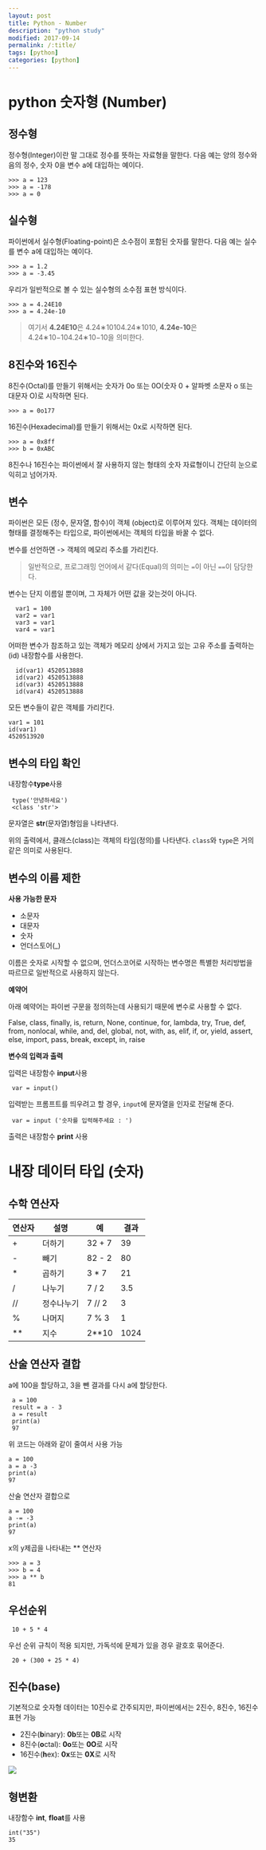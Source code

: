 ```yaml
---
layout: post
title: Python - Number
description: "python study"
modified: 2017-09-14
permalink: /:title/
tags: [python]
categories: [python]
---
```


# python 숫자형 (Number)


## 정수형 

정수형(Integer)이란 말 그대로 정수를 뜻하는 자료형을 말한다. 다음 예는 양의 정수와 음의 정수, 숫자 0을 변수 a에 대입하는 예이다.

```
>>> a = 123
>>> a = -178
>>> a = 0
```
## 실수형

파이썬에서 실수형(Floating-point)은 소수점이 포함된 숫자를 말한다. 다음 예는 실수를 변수 a에 대입하는 예이다.
```
>>> a = 1.2
>>> a = -3.45
```
 우리가 일반적으로 볼 수 있는 실수형의 소수점 표현 방식이다.
```
>>> a = 4.24E10
>>> a = 4.24e-10
```
> 여기서 **4.24E10**은 4.24∗10104.24∗1010, **4.24e-10**은 4.24∗10−104.24∗10−10을 의미한다.


## 8진수와 16진수
8진수(Octal)를 만들기 위해서는 숫자가 0o 또는 0O(숫자 0 + 알파벳 소문자 o 또는 대문자 O)로 시작하면 된다.

```
>>> a = 0o177
```
16진수(Hexadecimal)를 만들기 위해서는 0x로 시작하면 된다.
```
>>> a = 0x8ff
>>> b = 0xABC
```
8진수나 16진수는 파이썬에서 잘 사용하지 않는 형태의 숫자 자료형이니 간단히 눈으로 익히고 넘어가자.

## 변수 

파이썬은 모든 (정수, 문자열, 함수)이 객체 (object)로 이루어져 있다.
객체는 데이터의 형태를 결정해주는 타입으로, 파이썬에서는 객체의 타입을 바꿀 수 없다. 

변수를 선언하면 -> 객체의 메모리 주소를 가리킨다. 

> 일반적으로, 프로그래밍 언어에서 같다(Equal)의 의미는 `=`이 아닌 `==`이 담당한다.

변수는 단지 이름일 뿐이며, 그 자체가 어떤 값을 갖는것이 아니다.

```
  var1 = 100
  var2 = var1
  var3 = var1
  var4 = var1
```
어떠한 변수가 참조하고 있는 객체가 메모리 상에서 가지고 있는 고유 주소를 출력하는 (id) 내장함수를 사용한다. 

```
  id(var1) 4520513888
  id(var2) 4520513888
  id(var3) 4520513888
  id(var4) 4520513888
```

모든 변수들이 같은 객체를 가리킨다.

```
var1 = 101
id(var1)
4520513920
```

## 변수의 타입 확인

내장함수**type**사용

``` 
 type('안녕하세요')
 <class 'str'>
```
문자열은 **str**(문자열)형임을 나타낸다.

위의 출력에서, 클래스(class)는 객체의 타임(정의)를 나타낸다.
`class`와 `type`은 거의 같은 의미로 사용된다.

## 변수의 이름 제한

**사용 가능한 문자**

- 소문자
- 대문자
- 숫자
- 언더스토어(_)

이름은 숫자로 시작할 수 없으며, 언더스코어로 시작하는 변수명은 특별한 처리방법을 따르므로 일반적으로 사용하지 않는다.

**예약어**

아래 예약어는 파이썬 구문을 정의하는데 사용되기 때문에 변수로 사용할 수 없다. 

False, class, finally, is, return,
None, continue, for, lambda, try,
True, def, from, nonlocal, while,
and, del, global, not, with,
as, elif, if, or, yield,
assert, else, import, pass,
break, except, in, raise

**변수의 입력과 출력**

입력은 내장함수 **input**사용

``` 
 var = input()
```	
입력받는 프롬프트를 띄우려고 할 경우, `input`에 문자열을 인자로 전달해 준다. 

```
 var = input ('숫자를 입력해주세요 : ')
```

출력은 내장함수 **print** 사용


# 내장 데이터 타입 (숫자)

## 수학 연산자

연산자|설명|예|결과
---|---|---|---|
\+	| 더하기		| 32 + 7	| 39 
\-	| 빼기		| 82 - 2	| 80
\*	| 곱하기		| 3 * 7	| 21
/	| 나누기		| 7 / 2	| 3.5
//	| 정수나누기	| 7 // 2	| 3
%	| 나머지		| 7 % 3	| 1
**	| 지수		| 2**10	| 1024

## 산술 연산자 결합 

a에 100을 할당하고, 3을 뺀 결과를 다시 a에 할당한다.

```
 a = 100
 result = a - 3
 a = result
 print(a)
 97
```

위 코드는 아래와 같이 줄여서 사용 가능

```
a = 100
a = a -3
print(a)
97

```
산술 연산자 결합으로 

```
a = 100
a -= -3
print(a)
97

```
x의 y제곱을 나타내는 ** 연산자

```
>>> a = 3
>>> b = 4
>>> a ** b
81
```
## 우선순위

```
 10 + 5 * 4
```
우선 순위 규칙이 적용 되지만, 가독석에 문제가 있을 경우 괄호호 묶어준다.

```
 20 + (300 + 25 * 4)
```

## 진수(base)

기본적으로 숫자형 데이터는 10진수로 간주되지만, 파이썬에서는 2진수, 8진수, 16진수 표현 가능

- 2진수(**b**inary): **0b**또는 **0B**로 시작
- 8진수(**o**ctal): **0o**또는 **0O**로 시작
- 16진수(**h**ex): **0x**또는 **0X**로 시작

![](///Users/janggunhee/Documents/md-file/images/base.png)

## 형변환 

내장함수 **int**, **float**를 사용

```
int("35")
35
```

